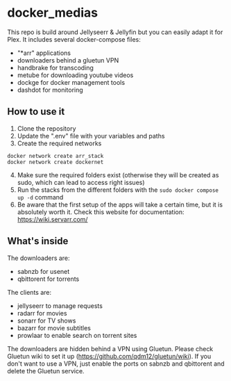 # docker_medias

This repo is build around Jellyseerr & Jellyfin but you can easily adapt it for Plex. It includes several docker-compose files:
- "*arr" applications
- downloaders behind a gluetun VPN
- handbrake for transcoding
- metube for downloading youtube videos
- dockge for docker management tools
- dashdot for monitoring

## How to use it

1. Clone the repository
2. Update the ".env" file with your variables and paths
3. Create the required networks
```
docker network create arr_stack
docker network create dockernet
```
4. Make sure the required folders exist (otherwise they will be created as sudo, which can lead to access right issues)
5. Run the stacks from the different folders with the  `sudo docker compose up -d` command
6. Be aware that the first setup of the apps will take a certain time, but it is absolutely worth it.
   Check this website for documentation: https://wiki.servarr.com/


## What's inside
The downloaders are:
- sabnzb for usenet
- qbittorent for torrents

The clients are:
- jellyseerr to manage requests
- radarr for movies
- sonarr for TV shows
- bazarr for movie subtitles
- prowlaar to enable search on torrent sites

The downloaders are hidden behind a VPN using Gluetun. Please check Gluetun wiki to set it up (https://github.com/qdm12/gluetun/wiki).
If you don't want to use a VPN, just enable the ports on sabnzb and qbittorent and delete the Gluetun service.
